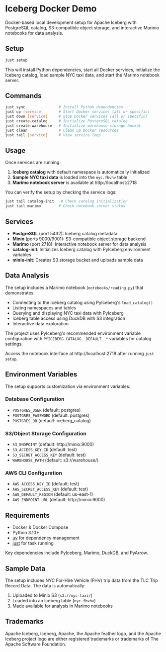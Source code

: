 # Iceberg Docker Demo

Docker-based local development setup for Apache Iceberg with PostgreSQL catalog, S3-compatible object storage, and interactive Marimo notebooks for data analysis.

## Setup

```bash
just setup
```

This will install Python dependencies, start all Docker services, initialize the
Iceberg catalog, load sample NYC taxi data, and start the Marimo notebook server.

## Commands

```bash
just sync               # Install Python dependencies
just up [service]       # Start Docker services (all or specific)
just down [service]     # Stop Docker services (all or specific)
just create-catalog     # Initialize PostgreSQL catalog
just create-warehouse   # Initialize warehouse storage bucket
just clean              # Clean up Docker resources
just tail [service]     # View service logs
```

## Usage

Once services are running:

1. **Iceberg catalog** with default namespace is automatically initialized
2. **Sample NYC taxi data** is loaded into the `nyc.fhvhv` table
3. **Marimo notebook server** is available at http://localhost:2718

You can verify the setup by checking the service logs:

```bash
just tail catalog-init   # Check catalog initialization
just tail marimo        # Check notebook server status
```

## Services

- **PostgreSQL** (port 5432): Iceberg catalog metadata
- **Minio** (ports 9000/9001): S3-compatible object storage backend
- **Marimo** (port 2718): Interactive notebook server for data analysis
- **catalog-init**: Initializes Iceberg catalog with PyIceberg environment variables
- **minio-init**: Creates S3 storage bucket and uploads sample data

## Data Analysis

The setup includes a Marimo notebook (`notebooks/reading.py`) that demonstrates:
- Connecting to the Iceberg catalog using PyIceberg's `load_catalog()`
- Listing namespaces and tables
- Querying and displaying NYC taxi data with PyIceberg
- Iceberg table access using DuckDB with S3 integration
- Interactive data exploration

The project uses PyIceberg's recommended environment variable configuration with
`PYICEBERG_CATALOG__DEFAULT__*` variables for catalog settings.

Access the notebook interface at http://localhost:2718 after running `just setup`.

## Environment Variables

The setup supports customization via environment variables:

### Database Configuration
- `POSTGRES_USER` (default: postgres)
- `POSTGRES_PASSWORD` (default: postgres)
- `POSTGRES_DB` (default: iceberg_catalog)

### S3/Object Storage Configuration
- `S3_ENDPOINT` (default: http://minio:9000)
- `S3_ACCESS_KEY_ID` (default: test)
- `S3_SECRET_ACCESS_KEY` (default: test)
- `WAREHOUSE_PATH` (default: s3://warehouse/)

### AWS CLI Configuration
- `AWS_ACCESS_KEY_ID` (default: test)
- `AWS_SECRET_ACCESS_KEY` (default: test)
- `AWS_DEFAULT_REGION` (default: us-east-1)
- `AWS_ENDPOINT_URL` (default: http://minio:9000)

## Requirements

- Docker & Docker Compose
- Python 3.10+
- [uv](https://github.com/astral-sh/uv) for dependency management
- [just](https://github.com/casey/just) for task running

Key dependencies include PyIceberg, Marimo, DuckDB, and PyArrow.

## Sample Data

The setup includes NYC For-Hire Vehicle (FHV) trip data from the TLC Trip Record Data. The data is automatically:
1. Uploaded to Minio S3 (`s3://nyc-taxi/`)
2. Loaded into an Iceberg table (`nyc.fhvhv`)
3. Made available for analysis in Marimo notebooks

## Trademarks

Apache Iceberg, Iceberg, Apache, the Apache feather logo, and the Apache Iceberg project logo are either registered trademarks or trademarks of The Apache Software Foundation.
